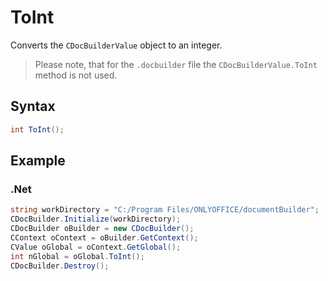 # ToInt

Converts the `CDocBuilderValue` object to an integer.

> Please note, that for the `.docbuilder` file the `CDocBuilderValue.ToInt` method is not used.

## Syntax

```cs
int ToInt();
```

## Example

### .Net

```cs
string workDirectory = "C:/Program Files/ONLYOFFICE/documentBuilder";
CDocBuilder.Initialize(workDirectory);
CDocBuilder oBuilder = new CDocBuilder();
CContext oContext = oBuilder.GetContext();
CValue oGlobal = oContext.GetGlobal();
int nGlobal = oGlobal.ToInt();
CDocBuilder.Destroy();
```
